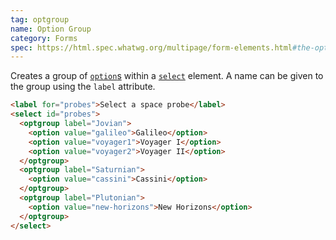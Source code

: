 ```yaml
---
tag: optgroup
name: Option Group
category: Forms
spec: https://html.spec.whatwg.org/multipage/form-elements.html#the-optgroup-element
---
```


Creates a group of [`option`s](#option) within a [`select`](#select) element. A name can be given to the group using the `label` attribute.

<!-- prettier-ignore-start -->
```html
<label for="probes">Select a space probe</label>
<select id="probes">
  <optgroup label="Jovian">
    <option value="galileo">Galileo</option>
    <option value="voyager1">Voyager I</option>
    <option value="voyager2">Voyager II</option>
  </optgroup>
  <optgroup label="Saturnian">
    <option value="cassini">Cassini</option>
  </optgroup>
  <optgroup label="Plutonian">
    <option value="new-horizons">New Horizons</option>
  </optgroup>
</select>
```
<!-- prettier-ignore-end -->
